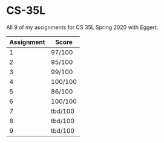 # CS-35L

All 9 of my assignments for CS 35L Spring 2020 with Eggert. 


| Assignment | Score |
| ---- | ---- |
|     1      |97/100 | 
|     2      |95/100 | 
|     3      |99/100 | 
|     4      |100/100| 
|     5      |86/100 | 
|     6      |100/100 | 
|     7      |tbd/100 | 
|     8      |tbd/100 | 
|     9      |tbd/100 | 